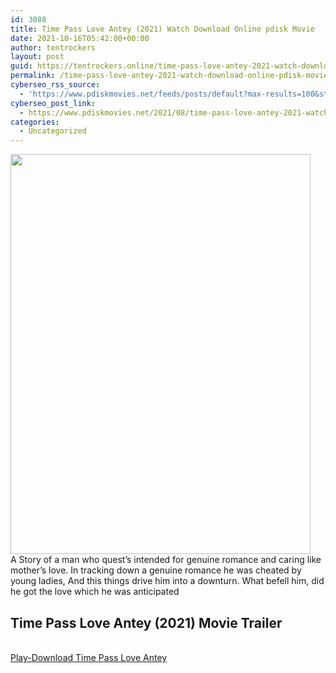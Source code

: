 ```yaml
---
id: 3088
title: Time Pass Love Antey (2021) Watch Download Online pdisk Movie
date: 2021-10-16T05:42:00+00:00
author: tentrockers
layout: post
guid: https://tentrockers.online/time-pass-love-antey-2021-watch-download-online-pdisk-movie/
permalink: /time-pass-love-antey-2021-watch-download-online-pdisk-movie/
cyberseo_rss_source:
  - 'https://www.pdiskmovies.net/feeds/posts/default?max-results=100&start-index=901'
cyberseo_post_link:
  - https://www.pdiskmovies.net/2021/08/time-pass-love-antey-2021-watch.html
categories:
  - Uncategorized
---
```

<div class="separator">
  <a href="https://1.bp.blogspot.com/-Z9viFx2k3V4/YSAD250ZGhI/AAAAAAAAAUI/HuOOGbKfcHUyJxFPXGdB-muwfXytKLbygCLcBGAsYHQ/s1600/t.jpg" imageanchor="1"><img loading="lazy" border="0" data-original-height="1600" data-original-width="1200" height="640" src="https://1.bp.blogspot.com/-Z9viFx2k3V4/YSAD250ZGhI/AAAAAAAAAUI/HuOOGbKfcHUyJxFPXGdB-muwfXytKLbygCLcBGAsYHQ/w480-h640/t.jpg" width="480" /></a>
</div>

<div>
  <span>A Story of a man who quest&#8217;s intended for genuine romance and caring like mother&#8217;s love. In tracking down a genuine romance he was cheated by young ladies, And this things drive him into a downturn. What befell him, did he got the love which he was anticipated</span>
</div>

<div>
  <h2>
    <span>Time Pass Love Antey (2021)&nbsp;Movie Trailer</span>
  </h2>
</div>

  
<a href="https://kofilink.com/1/bnYyaXY5MDAxNXho?dn=1" onclick="window.open('https://kofilink.com/1/bnYyaXY5MDAxNXho?dn=1','popup','width=600,height=600'); return false;" target="popup" rel="noopener"><br /> Play-Download Time Pass Love Antey<br /> </a>
